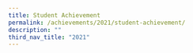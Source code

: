 ```yaml
---
title: Student Achievement
permalink: /achievements/2021/student-achievement/
description: ""
third_nav_title: "2021"
---
```

